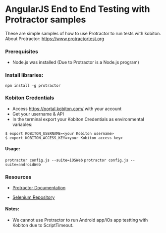 AngularJS End to End Testing with Protractor samples
==============

These are simple samples of how to use Protractor to run tests with kobiton. 
About Protractor: https://www.protractortest.org


### Prerequisites

- Node.js was installed (Due to Protractor is a Node.js program)

### Install libraries:

```shell
npm install -g protractor
```


### Kobiton Credentials
  * Access https://portal.kobiton.com/ with your account
  * Get your username & API
  * In the terminal export your Kobiton Credentials as environmental variables:

  ```shell
  $ export KOBITON_USERNAME=<your Kobiton username>
  $ export KOBITON_ACCESS_KEY=<your Kobiton access key>
  ```


#### Usage:

`protractor config.js --suite=iOSWeb`
`protractor config.js --suite=androidWeb`


### Resources

- [Protractor Documentation](https://www.protractortest.org)

- [Selenium Repository](https://pypi.python.org/simple/selenium)


#### Notes:
* We cannot use Protractor to run Android app/iOs app testting with Kobiton due to ScriptTimeout.
